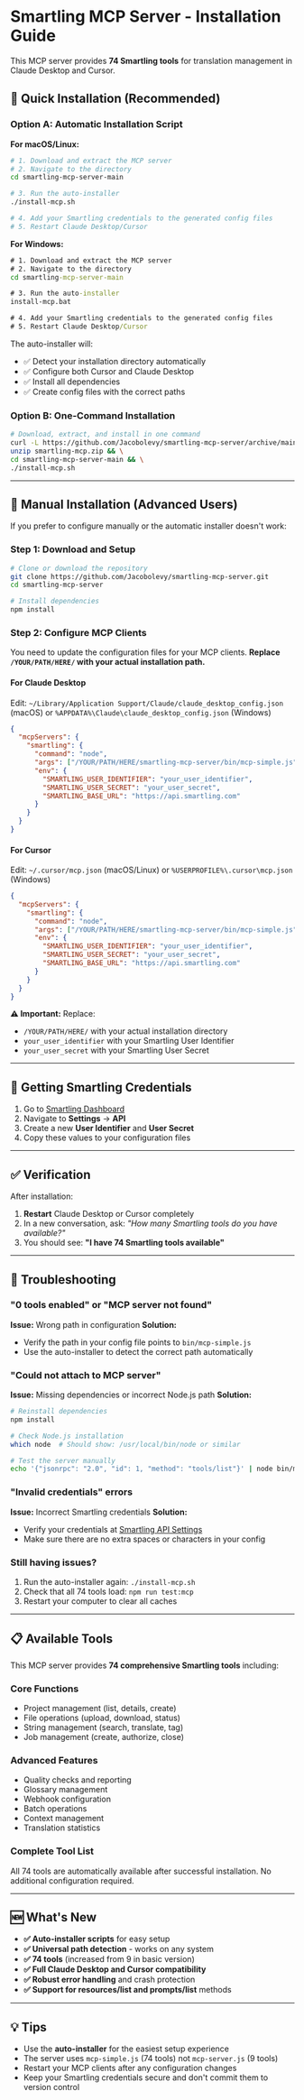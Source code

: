# Smartling MCP Server - Installation Guide

This MCP server provides **74 Smartling tools** for translation management in Claude Desktop and Cursor.

## 🚀 Quick Installation (Recommended)

### Option A: Automatic Installation Script

**For macOS/Linux:**
```bash
# 1. Download and extract the MCP server
# 2. Navigate to the directory
cd smartling-mcp-server-main

# 3. Run the auto-installer
./install-mcp.sh

# 4. Add your Smartling credentials to the generated config files
# 5. Restart Claude Desktop/Cursor
```

**For Windows:**
```cmd
# 1. Download and extract the MCP server
# 2. Navigate to the directory
cd smartling-mcp-server-main

# 3. Run the auto-installer
install-mcp.bat

# 4. Add your Smartling credentials to the generated config files
# 5. Restart Claude Desktop/Cursor
```

The auto-installer will:
- ✅ Detect your installation directory automatically
- ✅ Configure both Cursor and Claude Desktop
- ✅ Install all dependencies
- ✅ Create config files with the correct paths

### Option B: One-Command Installation

```bash
# Download, extract, and install in one command
curl -L https://github.com/Jacobolevy/smartling-mcp-server/archive/main.zip -o smartling-mcp.zip && \
unzip smartling-mcp.zip && \
cd smartling-mcp-server-main && \
./install-mcp.sh
```

---

## 🔧 Manual Installation (Advanced Users)

If you prefer to configure manually or the automatic installer doesn't work:

### Step 1: Download and Setup

```bash
# Clone or download the repository
git clone https://github.com/Jacobolevy/smartling-mcp-server.git
cd smartling-mcp-server

# Install dependencies
npm install
```

### Step 2: Configure MCP Clients

You need to update the configuration files for your MCP clients. **Replace `/YOUR/PATH/HERE/` with your actual installation path.**

#### For Claude Desktop

Edit: `~/Library/Application Support/Claude/claude_desktop_config.json` (macOS) or `%APPDATA%\Claude\claude_desktop_config.json` (Windows)

```json
{
  "mcpServers": {
    "smartling": {
      "command": "node",
      "args": ["/YOUR/PATH/HERE/smartling-mcp-server/bin/mcp-simple.js"],
      "env": {
        "SMARTLING_USER_IDENTIFIER": "your_user_identifier",
        "SMARTLING_USER_SECRET": "your_user_secret",
        "SMARTLING_BASE_URL": "https://api.smartling.com"
      }
    }
  }
}
```

#### For Cursor

Edit: `~/.cursor/mcp.json` (macOS/Linux) or `%USERPROFILE%\.cursor\mcp.json` (Windows)

```json
{
  "mcpServers": {
    "smartling": {
      "command": "node",
      "args": ["/YOUR/PATH/HERE/smartling-mcp-server/bin/mcp-simple.js"],
      "env": {
        "SMARTLING_USER_IDENTIFIER": "your_user_identifier",
        "SMARTLING_USER_SECRET": "your_user_secret", 
        "SMARTLING_BASE_URL": "https://api.smartling.com"
      }
    }
  }
}
```

**⚠️ Important:** Replace:
- `/YOUR/PATH/HERE/` with your actual installation directory
- `your_user_identifier` with your Smartling User Identifier
- `your_user_secret` with your Smartling User Secret

---

## 🔑 Getting Smartling Credentials

1. Go to [Smartling Dashboard](https://dashboard.smartling.com/settings/api)
2. Navigate to **Settings** → **API**
3. Create a new **User Identifier** and **User Secret**
4. Copy these values to your configuration files

---

## ✅ Verification

After installation:

1. **Restart** Claude Desktop or Cursor completely
2. In a new conversation, ask: *"How many Smartling tools do you have available?"*
3. You should see: **"I have 74 Smartling tools available"**

---

## 🔧 Troubleshooting

### "0 tools enabled" or "MCP server not found"

**Issue:** Wrong path in configuration
**Solution:** 
- Verify the path in your config file points to `bin/mcp-simple.js`
- Use the auto-installer to detect the correct path automatically

### "Could not attach to MCP server"

**Issue:** Missing dependencies or incorrect Node.js path
**Solution:**
```bash
# Reinstall dependencies
npm install

# Check Node.js installation
which node  # Should show: /usr/local/bin/node or similar

# Test the server manually
echo '{"jsonrpc": "2.0", "id": 1, "method": "tools/list"}' | node bin/mcp-simple.js
```

### "Invalid credentials" errors

**Issue:** Incorrect Smartling credentials
**Solution:**
- Verify your credentials at [Smartling API Settings](https://dashboard.smartling.com/settings/api)
- Make sure there are no extra spaces or characters in your config

### Still having issues?

1. Run the auto-installer again: `./install-mcp.sh`
2. Check that all 74 tools load: `npm run test:mcp`
3. Restart your computer to clear all caches

---

## 📋 Available Tools

This MCP server provides **74 comprehensive Smartling tools** including:

### Core Functions
- Project management (list, details, create)
- File operations (upload, download, status)
- String management (search, translate, tag)
- Job management (create, authorize, close)

### Advanced Features  
- Quality checks and reporting
- Glossary management
- Webhook configuration
- Batch operations
- Context management
- Translation statistics

### Complete Tool List
All 74 tools are automatically available after successful installation. No additional configuration required.

---

## 🆕 What's New

- **✅ Auto-installer scripts** for easy setup
- **✅ Universal path detection** - works on any system
- **✅ 74 tools** (increased from 9 in basic version)
- **✅ Full Claude Desktop and Cursor compatibility**
- **✅ Robust error handling** and crash protection
- **✅ Support for resources/list and prompts/list** methods

---

## 💡 Tips

- Use the **auto-installer** for the easiest setup experience
- The server uses `mcp-simple.js` (74 tools) not `mcp-server.js` (9 tools)
- Restart your MCP clients after any configuration changes
- Keep your Smartling credentials secure and don't commit them to version control 